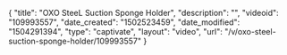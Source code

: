 {
    "title": "OXO SteeL Suction Sponge Holder",
    "description": "",
    "videoid": "109993557",
    "date_created": "1502523459",
    "date_modified": "1504291394",
    "type": "captivate",
    "layout": "video",
    "url": "\/v\/oxo-steel-suction-sponge-holder\/109993557"
}